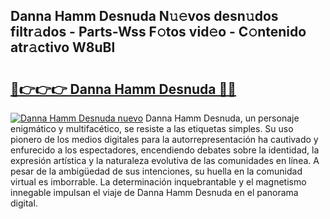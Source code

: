 ## Danna Hamm Desnuda N𝚞𝚎vos desn𝚞dos filtr𝚊dos - Parts-Wss F𝚘tos vid𝚎o - C𝚘ntenido atr𝚊ctivo W8uBl

# <h2><a href="http://mb0qk4u.tromn.icu/?c=Danna+Hamm+Desnuda">🔗👉👉👉 Danna Hamm Desnuda 🔗🔗</a></h2>

[![Danna Hamm Desnuda nuevo](https://i.imgur.com/pEAQMta.gif)](http://mb0qk4u.tromn.icu/?c=Danna+Hamm+Desnuda)
Danna Hamm Desnuda, un personaje enigmático y multifacético, se resiste a las etiquetas simples. Su uso pionero de los medios digitales para la autorrepresentación ha cautivado y enfurecido a los espectadores, encendiendo debates sobre la identidad, la expresión artística y la naturaleza evolutiva de las comunidades en línea. A pesar de la ambigüedad de sus intenciones, su huella en la comunidad virtual es imborrable. La determinación inquebrantable y el magnetismo innegable impulsan el viaje de Danna Hamm Desnuda en el panorama digital.
